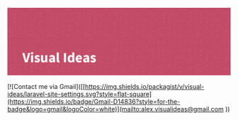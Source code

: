 [![VisualIdeas's GitHub Banner](./assets/GitHubHeader.png)](https://github.com/visual-ideas)

[![Contact me via Gmail]([[https://img.shields.io/packagist/v/visual-ideas/laravel-site-settings.svg?style=flat-square](https://img.shields.io/badge/Gmail-D14836?style=for-the-badge&logo=gmail&logoColor=white)](mailto:alex.visualideas@gmail.com
))
